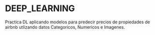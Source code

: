 # DEEP_LEARNING
 Practica DL aplicando modelos para predecir precios de propiedades de airbnb utlizando datos Categoricos, Numericos e Imagenes.
